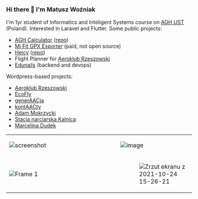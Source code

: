 ### Hi there 👋 I'm Matusz Woźniak

I'm 1yr student of Informatics and Inteligent Systems course on <a target="_blank" href="https://www.agh.edu.pl">AGH UST</a> (Poland). Interested in Laravel and Flutter.
Some public projects:
- <a target="_blank" href="https://kalkulatoragh.pl">AGH Calculator</a> (<a target="_blank" href="https://github.com/matisiekpl/agh-calculator">repo</a>)
- <a target="_blank" href="https://play.google.com/store/apps/details?id=pl.enteam.mifit_gpx_exporter&hl=pl&gl=US"> Mi Fit GPX Exporter</a> (paid, not open source)
- <a target="_blank" href="https://snapcraft.io/heicy">Heicy</a> (<a target="_blank" href="https://github.com/matisiekpl/heicy">repo</a>)
- Flight Planner for <a target="_blank" href="http://aeroklub-rzeszowski.pl">Aeroklub Rzeszowski</a>
- <a href="http://edunails.com">Edunails</a> (backend and devops)

Wordpress-based projects:
- <a href="https://aeroklub-rzeszowski.pl">Aeroklub Rzeszowski</a>
- <a href="https://ecofly.pl">EcoFly</a>
- <a href="http://generaacja.pl">generAACja</a>
- <a href="http://kontaacty.pl">kontAACty</a>
- <a href="https://adam-mokrzycki.pl">Adam Mokrzycki</a>
- <a href="http://kalnica.eu">Stacja narciarska Kalnica</a>
- <a href="https://marcelinadudek.com">Marcelina Dudek</a>

<table border="0">
 <tr>
    <td width="60%"  colspan="8">
      
   ![screenshot](https://user-images.githubusercontent.com/21008961/137363573-6fd4cdf5-f1b0-423c-92ef-1cca071a12a4.png)

   </td>
   <td width="40%"  colspan="4">
      
   ![image](https://user-images.githubusercontent.com/21008961/137364071-973949ef-2d32-4308-a7b6-f86716f0b891.png)

     
   </td>
 </tr>
 <tr>
  <td width="70%" colspan="9">
   
   ![Frame 1](https://user-images.githubusercontent.com/21008961/137365604-821dca94-28cd-48db-b118-485704dcd121.png)
   
  </td>
  <td  width="30%" colspan="3">
   
  ![Zrzut ekranu z 2021-10-24 15-26-21](https://user-images.githubusercontent.com/21008961/138597894-d0878685-749a-413d-af90-86e49914fee9.png)

   
  </td>
 </tr>
</table>